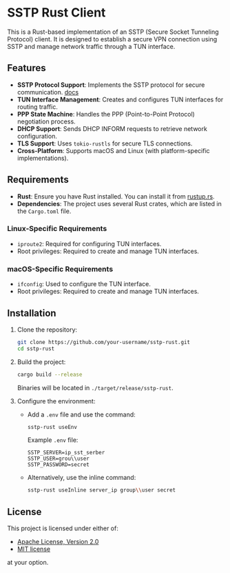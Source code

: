 # SSTP Rust Client

This is a Rust-based implementation of an SSTP (Secure Socket Tunneling Protocol) client. It is designed to establish a secure VPN connection using SSTP and manage network traffic through a TUN interface.

## Features

- **SSTP Protocol Support**: Implements the SSTP protocol for secure communication. [docs](https://learn.microsoft.com/en-us/openspecs/windows_protocols/ms-sstp/c50ed240-56f3-4309-8e0c-1644898f0ea8)
- **TUN Interface Management**: Creates and configures TUN interfaces for routing traffic.
- **PPP State Machine**: Handles the PPP (Point-to-Point Protocol) negotiation process.
- **DHCP Support**: Sends DHCP INFORM requests to retrieve network configuration.
- **TLS Support**: Uses `tokio-rustls` for secure TLS connections.
- **Cross-Platform**: Supports macOS and Linux (with platform-specific implementations).

## Requirements

- **Rust**: Ensure you have Rust installed. You can install it from [rustup.rs](https://rustup.rs/).
- **Dependencies**: The project uses several Rust crates, which are listed in the `Cargo.toml` file.

### Linux-Specific Requirements

- `iproute2`: Required for configuring TUN interfaces.
- Root privileges: Required to create and manage TUN interfaces.

### macOS-Specific Requirements

- `ifconfig`: Used to configure the TUN interface.
- Root privileges: Required to create and manage TUN interfaces.

## Installation

1. Clone the repository:
   ```bash
   git clone https://github.com/your-username/sstp-rust.git
   cd sstp-rust
   ```

2. Build the project:
   ```bash
   cargo build --release
   ```

   Binaries will be located in `./target/release/sstp-rust`.

3. Configure the environment:
   - Add a `.env` file and use the command:
     ```bash
     sstp-rust useEnv
     ```
     Example `.env` file:
     ```
     SSTP_SERVER=ip_sst_serber
     SSTP_USER=grou\\user
     SSTP_PASSWORD=secret
     ```

   - Alternatively, use the inline command:
     ```bash
     sstp-rust useInline server_ip group\\user secret
     ```

## License

This project is licensed under either of:

- [Apache License, Version 2.0](LICENSE-APACHE)
- [MIT license](LICENSE-MIT)

at your option.